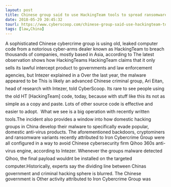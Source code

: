 ```yaml
---
layout: post
title: Chinese group said to use HackingTeam tools to spread ransomware, cryptominers
date: 2018-05-29 20:45:32
tourl: https://www.cyberscoop.com/chinese-group-said-use-hackingteam-tools-spread-ransomware-cryptominers/?category_news=technology
tags: [law,China]
---
```

A sophisticated Chinese cybercrime group is using old, leaked computer code from a notorious cyber-arms dealer known as HackingTeam to breach thousands of companies, mostly based in Asia, according to The latest observation shows how HackingTeams HackingTeam claims that it only sells its lawful intercept product to governments and law enforcement agencies, but Intezer explained in a Over the last year, the malware appeared to be This is likely an advanced Chinese criminal group, Ari Eitan, head of research with Intezer, told CyberScoop. Its rare to see people using the old HT [HackingTeam] code, today, because with stuff like this its not as simple as a copy and paste. Lots of other source code is effective and easier to adopt.  What we see is a big operation with recently written tools.The incident also provides a window into how domestic hacking groups in China develop their malware to specifically evade popular, domestic anti-virus products. The aforementioned backdoors, cryptominers and ransomware variants recently attributed to Iron Cybercrime Group were all configured in a way to avoid Chinese cybersecurity firm Qihoo 360s anti-virus engine, according to Intezer. Whenever the groups malware detected Qihoo, the final payload wouldnt be installed on the targeted computer.Historically, experts say the dividing line between Chinas government and criminal hacking sphere is blurred. The Chinese government is Other activity attributed to Iron Cybercrime Group was 